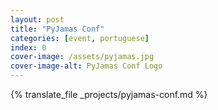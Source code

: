 ```yaml
---
layout: post
title: "PyJamas Conf"
categories: [event, portuguese]
index: 0
cover-image: /assets/pyjamas.jpg
cover-image-alt: PyJamas Conf Logo
---
```


{% translate_file _projects/pyjamas-conf.md %}

